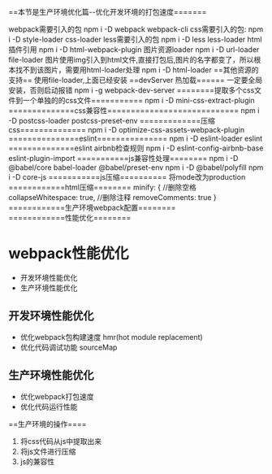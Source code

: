 ==本节是生产环境优化篇--优化开发环境的打包速度=======

webpack需要引入的包
npm i -D webpack webpack-cli 
css需要引入的包:
npm i -D style-loader css-loader
less需要引入的包
npm i -D less less-loader
html插件引用
npm i -D html-webpack-plugin
图片资源loader
npm i -D url-loader file-loader
图片使用img引入到html文件,直接打包后,图片的名字都变了，所以根本找不到该图片，需要用html-loader处理
npm i -D html-loader
==其他资源的支持==
使用file-loader,上面已经安装
==devServer 热加载======
一定要全局安装，否则启动报错
npm i -g webpack-dev-server 
========提取多个css文件到一个单独的的css文件===========
npm i -D mini-css-extract-plugin
==============css兼容性============================
npm i -D postcss-loader postcss-preset-env
=============压缩css==============
npm i -D optimize-css-assets-webpack-plugin
===============eslint===============
npm i -D eslint-loader eslint
==============eslint airbnb检查规则
npm i -D eslint-config-airbnb-base eslint-plugin-import
===========js兼容性处理========
npm i -D @babel/core babel-loader  @babel/preset-env
npm i -D @babel/polyfill
npm i -D core-js
===========js压缩==========
将mode改为production
============html压缩========
minify: {
				//删除空格
				collapseWhitespace: true,
				//删除注释
				removeComments: true
			}
 ============生产环境webpack配置========           
============性能优化========
# webpack性能优化
* 开发环境性能优化
* 生产环境性能优化
## 开发环境性能优化
* 优化webpack包构建速度 hmr(hot module replacement)
* 优化代码调试功能 sourceMap
## 生产环境性能优化
* 优化webpack打包速度
* 优化代码运行性能





==生产环境的操作====

1. 将css代码从js中提取出来
2. 将js文件进行压缩
3. js的兼容性